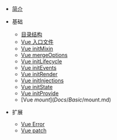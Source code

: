 - [简介](/)

- 基础

  - [目录结构](Docs/Basic/codeDirectoryStructure.md)
  - [Vue 入口文件](Docs/Basic/enterVueFromTheEntryFile.md)
  - [Vue initMixin](Docs/Basic/initMixin.md)
  - [Vue mergeOptions](Docs/Basic/mergeOptions.md)
  - [Vue initLifecycle](Docs/Basic/initLifecycle.md)
  - [Vue initEvents](Docs/Basic/initEvents.md)
  - [Vue initRender](Docs/Basic/initRender.md)
  - [Vue initInjections](Docs/Basic/initInjections.md)
  - [Vue initState](Docs/Basic/initState.md)
  - [Vue initProvide](Docs/Basic/initProvide.md)
  - [Vue $mount](Docs/Basic/$mount.md)

- 扩展

  - [Vue Error](Docs/expand/errorHandler.md)
  - [Vue patch](Docs/expand/patch.md)
